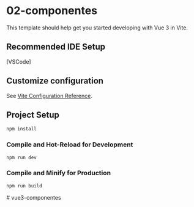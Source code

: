 # 02-componentes

This template should help get you started developing with Vue 3 in Vite.

## Recommended IDE Setup

[VSCode]

## Customize configuration

See [Vite Configuration Reference](https://vitejs.dev/config/).

## Project Setup

```sh
npm install
```

### Compile and Hot-Reload for Development

```sh
npm run dev
```

### Compile and Minify for Production

```sh
npm run build
```
#   v u e 3 - c o m p o n e n t e s 
 
 
